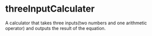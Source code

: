 # threeInputCalculater
A calculator that takes three inputs(two numbers and one arithmetic operator) and outputs the result of the equation.
